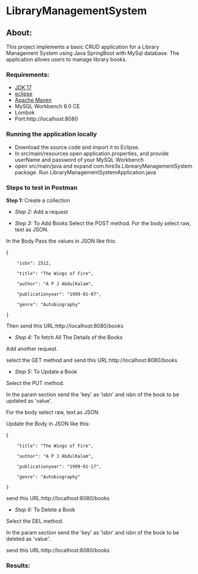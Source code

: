 # LibraryManagementSystem
## About:
This project implements a basic CRUD application for a Library Management System using Java SpringBoot with MySql database. The application allows users to manage library books.

### Requirements:
* [JDK 17](https://www.eclipse.org/downloads/)
* [eclipse](https://www.eclipse.org/downloads/)
* [Apache Maven](https://maven.apache.org/install.html)
* MySQL Workbench 8.0 CE
* Lombok
* Port:http://localhost:8080

### Running the application locally
* Download the source code and import it to Eclipse.
* In src/main/resources open application.properties, and provide userName and password of your MySQL Workbench
* open src/main/java and expand com.hire3x.LibrearyManagementSystem package. Run LibraryManagementSystemApplication.java

### Steps to test in Postman
**Step 1:** Create a collection
  
* *Step 2:* Add a request
  
* *Step 3:* To Add Books 
  Select the POST method. For the body select raw, text as JSON.

In the Body Pass the values in JSON like this:

{

        "isbn": 2512,
        
        "title": "The Wings of Fire",
        
        "author": "A P J AbdulKalam",
        
        "publicationyear": "1999-01-07",
        
        "genre": "Autobiography"
        
    }
    
Then send this URL:http://localhost:8080/books 

* *Step 4:* To fetch All The Details of the Books

Add another request.

select the GET method and send this URL:http://localhost:8080/books

* *Step 5:* To Update a Book

Select the PUT method.

In the param section send the 'key' as 'isbn' and isbn of the book to be updated as 'value'.

For the body select raw, text as JSON.

Update the Body in JSON like this:

{

        "title": "The Wings of Fire",
        
        "author": "A P J AbdulKalam",
        
        "publicationyear": "1999-01-17",
        
        "genre": "Autobiography"
        
    }

send this URL:http://localhost:8080/books

* *Step 6:* To Delete a Book

Select the DEL method.

In the param section send the 'key' as 'isbn' and isbn of the book to be deleted as 'value'.

send this URL:http://localhost:8080/books


### Results:
